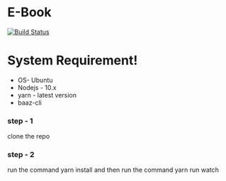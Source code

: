 # E-Book

[![Build Status](https://travis-ci.org/joemccann/dillinger.svg?branch=master)](https://travis-ci.org/joemccann/dillinger)


# System Requirement!

  - OS- Ubuntu
  - Nodejs - 10.x
  - yarn - latest version
  - baaz-cli

### step - 1
clone the repo
### step - 2
run the command yarn install and then run the command yarn run watch